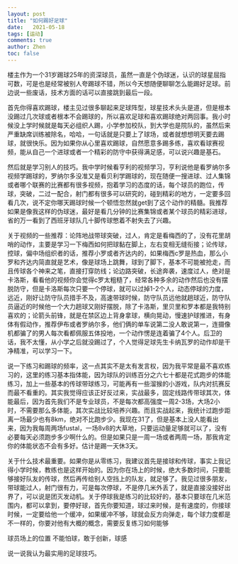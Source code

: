 ```yaml
---
layout: post
title: "如何踢好足球"
date:   2021-05-18
tags: [运动]
comments: true
author: Zhen
toc: false
---
```

楼主作为一个31岁踢球25年的资深球员，虽然一直是个伪球迷，认识的球星屈指可数，可是也是经常被别人夸踢球不错，所以今天想随便聊聊怎么能踢好足球。前边说一些废话，技术方面的话可以直接跳到最后一段。

首先你得喜欢踢球，楼主见过很多聊起来足球阵型，球星技术头头是道，但是根本没踢过几次球或者根本不会踢球的，所以喜欢足球和喜欢踢球绝对两回事。我小时候没上学时候就是每天必组织人踢，小学参加校队，到大学也是院队的，虽然后来严重缺席训练被除名，哈哈，一句话就是只要上了球场，或者就想想明天要去踢球，就很快乐。因为如果你从心里喜欢踢球，自然愿意多踢多练，喜欢看球赛视频，能从自己一个进球或者一个精彩的防守中获得满足感，可以说兴趣是基石。

然后就是学习别人的技巧。我中学时候看亨利的视频学习，亨利说他是看罗纳尔多视频学踢球的，罗纳尔多没准又是看贝利学踢球的，现在随便一搜进球、过人集锦或者哪个联赛的比赛都有很多视频，抱着学习的态度的话，每个球员的跑位，传球，突破，二过一配合，射门都有很多可以研究的，碰到精彩的地方，一定要多回看几次，说不定你哪天踢球时候一个顿悟忽然就get到了这个动作的精髓。我推荐如果是像我这样的伪球迷，最好是看几分钟的比赛集锦或者某个球员的精彩进球，省的万一看到了西班牙球队几十脚传球憋着不射失去了兴趣。

关于视频的一些推荐：论阵地战带球突破，过人，肯定是看梅西的了，没有花里胡哨的动作，主要是学习一下梅西如何把球黏在脚上，左右变相无缝衔接；论传球，控球，偏中场组织者的话，推荐小罗或者齐达内的，如果梅西c罗是热血，那么小罗和齐达内简直就是艺术，像是球场上跳舞，球到了脚下，基本不可能被抢走，而且传球各个神来之笔，直接打穿防线；论边路突破，长途奔袭，速度过人，绝对是卡洛斯，看看他的视频你会觉得c罗太粗糙了，经常各种多余的动作然后也没有摆脱防守，但是卡洛斯每次只要一个停球，就可以过掉1-2个人，动态停球的力度，远近，刚好让防守队员措手不及，高速带球时候，防守队员远他就趟球近，防守队员逼近的时候他一个大力趟球又刚好摆脱，除了卡洛斯，里贝里和罗本都是我特别喜欢的；论箭头前锋，就是在禁区边上背身拿球，横向晃动，慢速护球推进，有身体有假动作，推荐伊布或者罗纳尔多，他们俩的单车说第二没人敢说第一，连摄像机都骗了的男人每次看都佩服五体投地，一个动作愣是连着骗了4个人。后卫的话，我不太懂，从小学之后就没踢过了，个人觉得足球先生卡纳瓦罗的动作却是干净精准，可以学习一下。

说一下练习和踢球的频率，这一点其实不是太有发言权，因为我平常是最不喜欢练习的，这里的练习基本指体能，因为球队的训练百分之六七十都是花式跑步的体能练习，加上一些基本的传球带球练习，可能再有一些溜猴的小游戏，队内对抗赛反而最不看重的。其实我觉得应该正好反过来，实战最多，固定线路传带球其次，体能最后，因为首先我们不是专业球员，不是每次都高强度一周2-3场，大场2小时，不需要那么多体能，其次实战比较培养兴趣。而且实战起来，我统计过跑步距离一场最少也有8km，绝对不比跑步少。我现在31了，但是基本上没人能看出来，因为我每周两场fustal，一场8v8的大草地，只要运动量足够就可以了，没有必要每天必须跑步多少啊什么的。但是如果只是一周一场或者两周一场，那我肯定你的体能状态不会有多好。估计是踢一天休3天。

关于什么技术最重要。如果你是从零练习，我建议首先是接球和传球，事实上我记得小学时候，教练也是这样开始的。因为你在场上的时候，绝大多数时间，只要能够接好队友的传球，然后再传给别人空挡上的队友，就足够了。我见过很多朋友，带球能过人，射门很有力，可是每次停球，不是停几米外丢了，就是直接没接好出界了，可以说是团灭发动机。关于停球我是练习的比较好的，基本只要球在几米范围内，都可以拿到，要停好球，首先你要知道，球过来时候，是有速度的，你接球时候，一定要给他一个缓冲，如果缓冲不够，球就会反方向弹走，每个球力度都是不一样的，你要对他有大概的概念，需要反复练习如何能够

球员场上的位置
不能怕球，敢于创新，球感

说一说我认为最实用的足球技巧。
<!--stackedit_data:
eyJoaXN0b3J5IjpbLTEzMjk2MTk4NTEsMTA0MTM0Nzk0NCwxMT
E3MTc5NjcsLTEyODUzMTQ4ODJdfQ==
-->